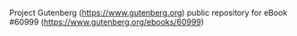 Project Gutenberg (https://www.gutenberg.org) public repository for eBook #60999 (https://www.gutenberg.org/ebooks/60999)
